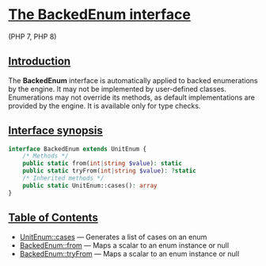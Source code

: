 # [The BackedEnum interface](#The-BackedEnum-interface)

(PHP 7, PHP 8)

## [Introduction](#Introduction)

The **BackedEnum** interface is automatically applied to backed enumerations by the engine.
It may not be implemented by user-defined classes.
Enumerations may not override its methods, as default implementations are provided by the engine.
It is available only for type checks.

## [Interface synopsis](#Interface-synopsis)

```php
interface BackedEnum extends UnitEnum {
    /* Methods */
    public static from(int|string $value): static
    public static tryFrom(int|string $value): ?static
    /* Inherited methods */
    public static UnitEnum::cases(): array
}
```

## [Table of Contents](#Table-of-Contents)

- [UnitEnum::cases] — Generates a list of cases on an enum
- [BackedEnum::from] — Maps a scalar to an enum instance or null
- [BackedEnum::tryFrom] — Maps a scalar to an enum instance or null

[UnitEnum::cases]: ./UnitEnum.cases.md#UnitEnum::cases
[BackedEnum::from]: ./BackedEnum.tryFrom.md#BackedEnum::from
[BackedEnum::tryFrom]: ./BackedEnum.tryFrom.md#BackedEnum::tryFrom